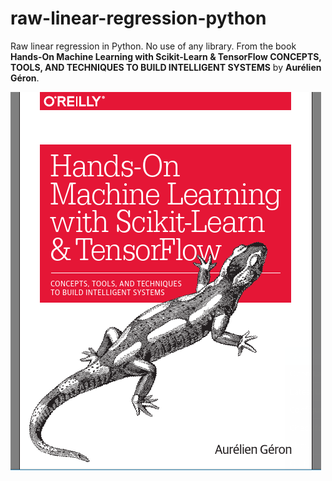 # raw-linear-regression-python
Raw linear regression in Python. No use of any library.
From the book **Hands-On Machine Learning with Scikit-Learn & TensorFlow CONCEPTS, TOOLS, AND TECHNIQUES TO BUILD INTELLIGENT SYSTEMS** by **Aurélien Géron**.

![book-cover](https://github.com/Agusioma/house-price-prediction/blob/main/book-cover.png)

